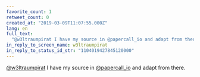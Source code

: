 ```yaml
---
favorite_count: 1
retweet_count: 0
created_at: "2019-03-09T11:07:55.000Z"
lang: en
full_text:
  "@w3ltraumpirat I have my source in @papercall_io and adapt from there."
in_reply_to_screen_name: w3ltraumpirat
in_reply_to_status_id_str: "1104019427845120000"
---
```


[@w3ltraumpirat](https://twitter.com/w3ltraumpirat) I have my source in
[@papercall_io](https://twitter.com/papercall_io) and adapt from there.
